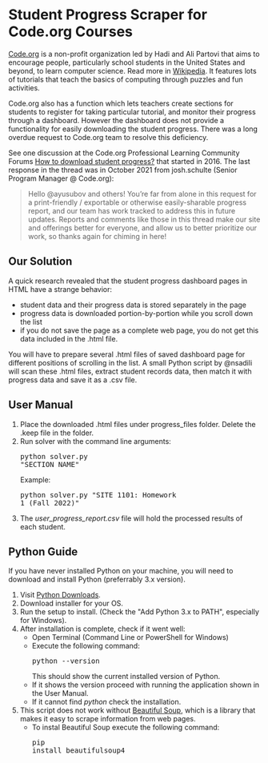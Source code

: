 # Student Progress Scraper for Code.org Courses
[Code.org](https://www.code.org/) is a non-profit organization led by Hadi and Ali Partovi that aims to encourage people, particularly school students in the United States and beyond, to learn computer science. Read more in [Wikipedia](https://en.wikipedia.org/wiki/Code.org). It features lots of tutorials that teach the basics of computing through puzzles and fun activities. 

Code.org also has a function which lets teachers create sections for students to register for taking particular tutorial, and monitor their progress through a dashboard. However the dashboard does not provide a functionality for easily downloading the student progress. There was a long overdue request to Code.org team to resolve this deficiency. 

See one discussion at the Code.org Professional Learning Community Forums [How to download student progress?](https://forum.code.org/t/how-to-download-student-progress/6114) that started in 2016. The last response in the thread was in October 2021 from josh.schulte (Senior Program Manager @ Code.org):
>Hello @ayusubov and others! You’re far from alone in this request for a print-friendly / exportable or otherwise easily-sharable progress report, and our team has work tracked to address this in future updates. Reports and comments like those in this thread make our site and offerings better for everyone, and allow us to better prioritize our work, so thanks again for chiming in here!
## Our Solution
A quick research revealed that the student progress dashboard pages in HTML have a strange behavior:
- student data and their progress data is stored separately in the page
- progress data is downloaded portion-by-portion while you scroll down the list
- if you do not save the page as a complete web page, you do not get this data included in the .html file.

You will have to prepare several .html files of saved dashboard page for different positions of scrolling in the list. A small Python script by @nsadili will scan these .html files, extract student records data, then match it with progress data and save it as a .csv file. 

## User Manual
1. Place the downloaded .html files under progress_files folder. Delete the .keep file in the folder.
2. Run solver with the command line arguments: <pre>python solver.py "SECTION_NAME"</pre>
Example: <pre>python solver.py "SITE 1101: Homework 1 (Fall 2022)"</pre>
3. The <em>user_progress_report.csv</em> file will hold the processed results of each student.

## Python Guide
If you have never installed Python on your machine, you will need to download and install Python (preferrably 3.x version).
1. Visit [Python Downloads](https://www.python.org/downloads/).
2. Download installer for your OS.
3. Run the setup to install. (Check the "Add Python 3.x to PATH", especially for Windows).
4. After installation is complete, check if it went well:
   - Open Terminal (Command Line or PowerShell for Windows)
   - Execute the following command: <pre>python --version</pre>This should show the current installed version of Python.
   - If it shows the version proceed with running the application shown in the User Manual.
   - If it cannot find <em>python</em> check the installation.
5. This script does not work without [Beautiful Soup](https://pypi.org/project/beautifulsoup4/), which is a library that makes it easy to scrape information from web pages.
   - To instal Beautiful Soup execute the following command: <pre>pip install beautifulsoup4</pre>
